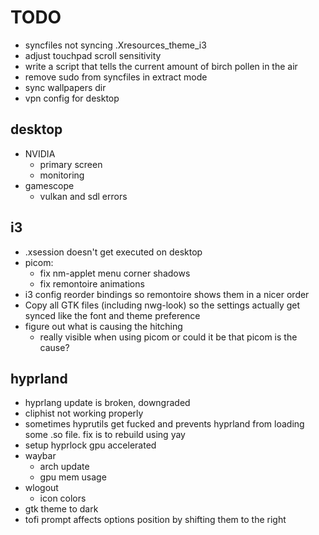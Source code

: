# TODO
- syncfiles not syncing .Xresources_theme_i3
- adjust touchpad scroll sensitivity
- write a script that tells the current amount of birch pollen in the air
- remove sudo from syncfiles in extract mode
- sync wallpapers dir
- vpn config for desktop

## desktop
- NVIDIA
  - primary screen 
  - monitoring
- gamescope
  - vulkan and sdl errors

## i3
- .xsession doesn't get executed on desktop
- picom:
  * fix nm-applet menu corner shadows
  * fix remontoire animations
- i3 config reorder bindings so remontoire shows them in a nicer order
- Copy all GTK files (including nwg-look) so the settings actually get synced like the font and theme preference
- figure out what is causing the hitching
  * really visible when using picom or could it be that picom is the cause?

## hyprland
- hyprlang update is broken, downgraded
- cliphist not working properly
- sometimes hyprutils get fucked and prevents hyprland from loading some .so file. fix is to rebuild using yay
- setup hyprlock gpu accelerated
- waybar
  - arch update
  - gpu mem usage
- wlogout
  - icon colors
- gtk theme to dark
- tofi prompt affects options position by shifting them to the right

